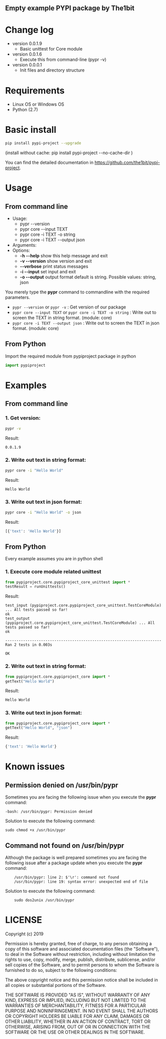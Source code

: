 Empty example PYPI package by The1bit
--------------------------------------


# Change log 


* version 0.0.1.9
    * Basic unittest for Core module
* version 0.0.1.6
    * Execute this from command-line (pypr -v)
* version 0.0.0.1
    * Init files and directory structure


# Requirements

* Linux OS or Windows OS
* Python (2.7)


# Basic install

```bash
pip install pypi-project --upgrade
```

(install without cache: pip install pypi-project --no-cache-dir  )


You can find the detailed documentation in https://github.com/the1bit/pypi-project.


# Usage

## From command line

* Usage:
    * pypr --version
    * pypr core --input TEXT
    * pypr core -i TEXT -o string
    * pypr core -i TEXT --output json
* Arguments:
* Options:
    * **-h** **--help**            show this help message and exit
    * **-v --version**         show version and exit
    * **--verbose**            print status messages
    * **-i --input**           set input and exit
    * **-o --output**          output format default is string. Possible values: string, json

You merely type the **pypr** command to commandline with the required parameters.
* ``` pypr --version ``` or ``` pypr -v ``` : Get version of our package
* ``` pypr core --input TEXT ``` or ``` pypr core -i TEXT -o string ``` : Write out to screen the TEXT in string format. (module: core)
* ``` pypr core -i TEXT --output json ``` : Write out to screen the TEXT in json format. (module: core)

## From Python
Import the required module from pypiproject package in python

```python
import pypiproject
```

# Examples

## From command line

### 1. Get version:

```bash
pypr -v
```
Result: 

```bash
0.0.1.9
```


### 2. Write out text in string format:

```bash
pypr core -i "Hello World"
```
Result: 

```bash
Hello World
```


### 3. Write out text in json format:

```bash
pypr core -i "Hello World" -o json
```
Result: 

```bash
[{'text': 'Hello World'}]
```


## From Python
Every example assumes you are in python shell

### 1. Execute core module related unittest

```python
from pypiproject.core.pypiproject_core_unittest import *
testResult = runUnittests()
```

Result:

```
test_input (pypiproject.core.pypiproject_core_unittest.TestCoreModule) ... All tests passed so far!
ok
test_output (pypiproject.core.pypiproject_core_unittest.TestCoreModule) ... All tests passed so far!
ok

----------------------------------------------------------------------
Ran 2 tests in 0.003s

OK
```

### 2. Write out text in string format:

```python
from pypiproject.core.pypiproject_core import *
getText("Hello World")
```
Result: 

```python
Hello World
```


### 3. Write out text in json format:

```python
from pypiproject.core.pypiproject_core import *
getText("Hello World", "json")
```
Result: 

```python
{'text': 'Hello World'}
```


# Known issues


## **Permission denied on /usr/bin/pypr**
Sometimes you are facing the following issue when you execute the **pypr** command:

```
-bash: /usr/bin/pypr: Permission denied
```

Solution to execute the following command:

```
sudo chmod +x /usr/bin/pypr
```

## **Command not found on /usr/bin/pypr**
Although the package is well prepared sometimes you are facing the following issue after a package update when you execute the **pypr** command:

```
    /usr/bin/pypr: line 2: $'\r': command not found
    /usr/bin/pypr: line 19: syntax error: unexpected end of file
```

Solution to execute the following command:

```
    sudo dos2unix /usr/bin/pypr
```


# LICENSE


Copyright (c) 2019

Permission is hereby granted, free of charge, to any person obtaining a copy of
this software and associated documentation files (the "Software"), to deal in
the Software without restriction, including without limitation the rights to
use, copy, modify, merge, publish, distribute, sublicense, and/or sell copies
of the Software, and to permit persons to whom the Software is furnished to do
so, subject to the following conditions:

The above copyright notice and this permission notice shall be included in all
copies or substantial portions of the Software.

THE SOFTWARE IS PROVIDED "AS IS", WITHOUT WARRANTY OF ANY KIND, EXPRESS OR
IMPLIED, INCLUDING BUT NOT LIMITED TO THE WARRANTIES OF MERCHANTABILITY,
FITNESS FOR A PARTICULAR PURPOSE AND NONINFRINGEMENT. IN NO EVENT SHALL THE
AUTHORS OR COPYRIGHT HOLDERS BE LIABLE FOR ANY CLAIM, DAMAGES OR OTHER
LIABILITY, WHETHER IN AN ACTION OF CONTRACT, TORT OR OTHERWISE, ARISING FROM,
OUT OF OR IN CONNECTION WITH THE SOFTWARE OR THE USE OR OTHER DEALINGS IN THE
SOFTWARE.
